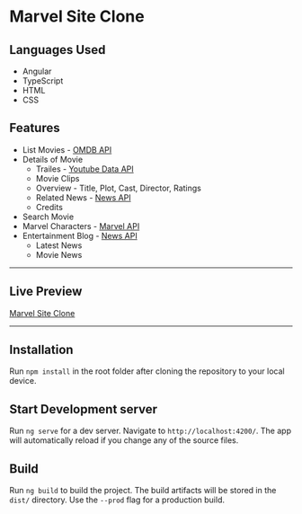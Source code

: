 # Marvel Site Clone

## Languages Used
- Angular
- TypeScript
- HTML
- CSS

## Features
- List Movies - [OMDB API](http://www.omdbapi.com/)
- Details of Movie
    - Trailes - [Youtube Data API](https://developers.google.com/youtube/v3)
    - Movie Clips
    - Overview - Title, Plot, Cast, Director, Ratings
    - Related News - [News API](https://newsapi.org/)
    - Credits
- Search Movie
- Marvel Characters - [Marvel API](https://developer.marvel.com/)
- Entertainment Blog - [News API](https://newsapi.org/)
    - Latest News
    - Movie News

<hr>

## Live Preview
[Marvel Site Clone](https://marvel-wm.netlify.app/)

<hr>

## Installation

Run `npm install` in the root folder after cloning the repository to your local device.

## Start Development server

Run `ng serve` for a dev server. Navigate to `http://localhost:4200/`. The app will automatically reload if you change any of the source files.

## Build

Run `ng build` to build the project. The build artifacts will be stored in the `dist/` directory. Use the `--prod` flag for a production build.